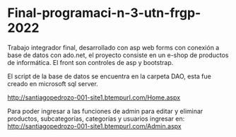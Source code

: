 # Final-programaci-n-3-utn-frgp-2022
Trabajo integrador final, desarrollado con asp web forms con conexión a base de datos con ado.net, el proyecto consiste en un e-shop de productos de informática.
El front son controles de asp y bootstrap.

El script de la base de datos se encuentra en la carpeta DAO, esta fue creado en microsoft sql server.

http://santiagopedrozo-001-site1.btempurl.com/Home.aspx

Para poder ingresar a las funciones de admin para editar y eliminar productos,  subcategorías, categorías y usuarios ingresar en: http://santiagopedrozo-001-site1.btempurl.com/Admin.aspx
